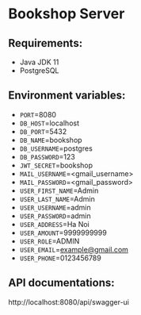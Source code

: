 # Bookshop Server

## Requirements:

- Java JDK 11
- PostgreSQL

## Environment variables:

- `PORT`=8080
- `DB_HOST`=localhost
- `DB_PORT`=5432
- `DB_NAME`=bookshop
- `DB_USERNAME`=postgres
- `DB_PASSWORD`=123
- `JWT_SECRET`=bookshop
- `MAIL_USERNAME`=<gmail_username>
- `MAIL_PASSWORD`=<gmail_password>
- `USER_FIRST_NAME`=Admin
- `USER_LAST_NAME`=Admin
- `USER_USERNAME`=admin
- `USER_PASSWORD`=admin
- `USER_ADDRESS`=Ha Noi
- `USER_AMOUNT`=9999999999
- `USER_ROLE`=ADMIN
- `USER_EMAIL`=example@gmail.com
- `USER_PHONE`=0123456789

## API documentations:

http://localhost:8080/api/swagger-ui
